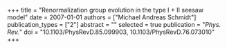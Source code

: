 +++
title = "Renormalization group evolution in the type I + II seesaw model"
date = 2007-01-01
authors = ["Michael Andreas Schmidt"]
publication_types = ["2"]
abstract = ""
selected = true
publication = "*Phys. Rev.*"
doi = "10.1103/PhysRevD.85.099903, 10.1103/PhysRevD.76.073010"
+++

